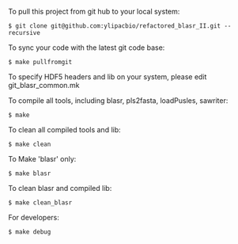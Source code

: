 To pull this project from git hub to your local system:

    $ git clone git@github.com:ylipacbio/refactored_blasr_II.git --recursive

To sync your code with the latest git code base:

    $ make pullfromgit


To specify HDF5 headers and lib on your system, please edit git_blasr_common.mk


To compile all tools, including blasr, pls2fasta, loadPusles, sawriter:

    $ make 

To clean all compiled tools and lib:

    $ make clean

To Make 'blasr' only:

    $ make blasr

To clean blasr and compiled lib:

    $ make clean_blasr

For developers:

    $ make debug



